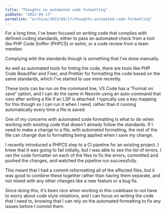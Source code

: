 ```yaml
---
title: "Thoughts on automated code formatting"
pubDate: "2022-09-17"
permalink: "archive/2022/09/17/thoughts-automated-code-formatting"
---
```


For a long time, I've been focused on writing code that complies with defined coding standards, either to pass an automated check from a tool like PHP Code Sniffer (PHPCS) or eslint, or a code review from a team member.

Complying with the standards though is something that I've done manually.

As well as automated tools for linting the code, there are tools like PHP Code Beautifier and Fixer, and Prettier for formatting the code based on the same standards, which I've started to use more recently.

These tools can be run on the command line, VS Code has a "Format on save" option, and I can do the same in Neovim using an auto-command that runs after writing a file if an LSP is attached. I typically use a key mapping for this though so I can run it when I need, rather than it running automatically every time a file is saved.

One of my concerns with automated code formatting is what to do when working with existing code that doesn't already follow the standards. If I need to make a change to a file, with automated formatting, the rest of the file can change due to formatting being applied when I save my change.

I recently introduced a PHPCS step to a CI pipeline for an existing project. I knew that it was going to fail initially, but I was able to see the list of errors. I ran the code formatter on each of the files to fix the errors, committed and pushed the changes, and watched the pipeline run successfully.

This meant that I had a commit reformatting all of the affected files, but it was good to combine these together rather than having them separate, and not mixed with any other changes like a new feature or a bug fix.

Since doing this, it's been nice when working in this codebase to not have to worry about code style violations, and I can focus on writing the code that I need to, knowing that I can rely on the automated formatting to fix any issues before I commit them.
